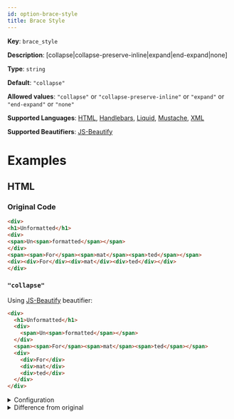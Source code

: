 ```yaml
---
id: option-brace-style
title: Brace Style
---
```

**Key**: `brace_style`

**Description**: [collapse|collapse-preserve-inline|expand|end-expand|none]

**Type**: `string`

**Default**: `"collapse"`

**Allowed values**: `"collapse"` or `"collapse-preserve-inline"` or `"expand"` or `"end-expand"` or `"none"`

**Supported Languages**: [HTML](/docs/language-html.html), [Handlebars](/docs/language-handlebars.html), [Liquid](/docs/language-liquid.html), [Mustache](/docs/language-mustache.html), [XML](/docs/language-xml.html)

**Supported Beautifiers**: [JS-Beautify](/docs/beautifier-js-beautify.html)

# Examples
## HTML
### Original Code
```HTML
<div>
<h1>Unformatted</h1>
<div>
<span>Un<span>formatted</span></span>
</div>
<span><span>For</span><span>mat</span><span>ted</span></span>
<div><div>For</div><div>mat</div><div>ted</div></div>
</div>

```
### `"collapse"`
Using [JS-Beautify](/docs/beautifier-js-beautify.html) beautifier:
```HTML
<div>
  <h1>Unformatted</h1>
  <div>
    <span>Un<span>formatted</span></span>
  </div>
  <span><span>For</span><span>mat</span><span>ted</span></span>
  <div>
    <div>For</div>
    <div>mat</div>
    <div>ted</div>
  </div>
</div>
```
<details><summary>Configuration</summary>
A `.unibeautify.json` file would look like the following:
```json
{
  "HTML": {
    "indent_size": 2,
    "indent_char": " ",
    "brace_style": "collapse"
  }
}
```
</details>
<details><summary>Difference from original</summary>
```diff
Index: collapse
===================================================================
--- collapse	Original
+++ collapse	Beautified
@@ -1,8 +1,12 @@
 <div>␊
-<h1>Unformatted</h1>␊
-<div>␊
-<span>Un<span>formatted</span></span>␊
-</div>␊
-<span><span>For</span><span>mat</span><span>ted</span></span>␊
-<div><div>For</div><div>mat</div><div>ted</div></div>␊
-</div>␊
+␣␣<h1>Unformatted</h1>␊
+␣␣<div>␊
+␣␣␣␣<span>Un<span>formatted</span></span>␊
+␣␣</div>␊
+␣␣<span><span>For</span><span>mat</span><span>ted</span></span>␊
+␣␣<div>␊
+␣␣␣␣<div>For</div>␊
+␣␣␣␣<div>mat</div>␊
+␣␣␣␣<div>ted</div>␊
+␣␣</div>␊
+</div>
\ No newline at end of file

```
</details>
### `"collapse-preserve-inline"`
Using [JS-Beautify](/docs/beautifier-js-beautify.html) beautifier:
```HTML
<div>
  <h1>Unformatted</h1>
  <div>
    <span>Un<span>formatted</span></span>
  </div>
  <span><span>For</span><span>mat</span><span>ted</span></span>
  <div>
    <div>For</div>
    <div>mat</div>
    <div>ted</div>
  </div>
</div>
```
<details><summary>Configuration</summary>
A `.unibeautify.json` file would look like the following:
```json
{
  "HTML": {
    "indent_size": 2,
    "indent_char": " ",
    "brace_style": "collapse-preserve-inline"
  }
}
```
</details>
<details><summary>Difference from original</summary>
```diff
Index: collapse-preserve-inline
===================================================================
--- collapse-preserve-inline	Original
+++ collapse-preserve-inline	Beautified
@@ -1,8 +1,12 @@
 <div>␊
-<h1>Unformatted</h1>␊
-<div>␊
-<span>Un<span>formatted</span></span>␊
-</div>␊
-<span><span>For</span><span>mat</span><span>ted</span></span>␊
-<div><div>For</div><div>mat</div><div>ted</div></div>␊
-</div>␊
+␣␣<h1>Unformatted</h1>␊
+␣␣<div>␊
+␣␣␣␣<span>Un<span>formatted</span></span>␊
+␣␣</div>␊
+␣␣<span><span>For</span><span>mat</span><span>ted</span></span>␊
+␣␣<div>␊
+␣␣␣␣<div>For</div>␊
+␣␣␣␣<div>mat</div>␊
+␣␣␣␣<div>ted</div>␊
+␣␣</div>␊
+</div>
\ No newline at end of file

```
</details>
### `"expand"`
Using [JS-Beautify](/docs/beautifier-js-beautify.html) beautifier:
```HTML
<div>
  <h1>Unformatted</h1>
  <div>
    <span>Un<span>formatted</span></span>
  </div>
  <span><span>For</span><span>mat</span><span>ted</span></span>
  <div>
    <div>For</div>
    <div>mat</div>
    <div>ted</div>
  </div>
</div>
```
<details><summary>Configuration</summary>
A `.unibeautify.json` file would look like the following:
```json
{
  "HTML": {
    "indent_size": 2,
    "indent_char": " ",
    "brace_style": "expand"
  }
}
```
</details>
<details><summary>Difference from original</summary>
```diff
Index: expand
===================================================================
--- expand	Original
+++ expand	Beautified
@@ -1,8 +1,12 @@
 <div>␊
-<h1>Unformatted</h1>␊
-<div>␊
-<span>Un<span>formatted</span></span>␊
-</div>␊
-<span><span>For</span><span>mat</span><span>ted</span></span>␊
-<div><div>For</div><div>mat</div><div>ted</div></div>␊
-</div>␊
+␣␣<h1>Unformatted</h1>␊
+␣␣<div>␊
+␣␣␣␣<span>Un<span>formatted</span></span>␊
+␣␣</div>␊
+␣␣<span><span>For</span><span>mat</span><span>ted</span></span>␊
+␣␣<div>␊
+␣␣␣␣<div>For</div>␊
+␣␣␣␣<div>mat</div>␊
+␣␣␣␣<div>ted</div>␊
+␣␣</div>␊
+</div>
\ No newline at end of file

```
</details>
### `"end-expand"`
Using [JS-Beautify](/docs/beautifier-js-beautify.html) beautifier:
```HTML
<div>
  <h1>Unformatted</h1>
  <div>
    <span>Un<span>formatted</span></span>
  </div>
  <span><span>For</span><span>mat</span><span>ted</span></span>
  <div>
    <div>For</div>
    <div>mat</div>
    <div>ted</div>
  </div>
</div>
```
<details><summary>Configuration</summary>
A `.unibeautify.json` file would look like the following:
```json
{
  "HTML": {
    "indent_size": 2,
    "indent_char": " ",
    "brace_style": "end-expand"
  }
}
```
</details>
<details><summary>Difference from original</summary>
```diff
Index: end-expand
===================================================================
--- end-expand	Original
+++ end-expand	Beautified
@@ -1,8 +1,12 @@
 <div>␊
-<h1>Unformatted</h1>␊
-<div>␊
-<span>Un<span>formatted</span></span>␊
-</div>␊
-<span><span>For</span><span>mat</span><span>ted</span></span>␊
-<div><div>For</div><div>mat</div><div>ted</div></div>␊
-</div>␊
+␣␣<h1>Unformatted</h1>␊
+␣␣<div>␊
+␣␣␣␣<span>Un<span>formatted</span></span>␊
+␣␣</div>␊
+␣␣<span><span>For</span><span>mat</span><span>ted</span></span>␊
+␣␣<div>␊
+␣␣␣␣<div>For</div>␊
+␣␣␣␣<div>mat</div>␊
+␣␣␣␣<div>ted</div>␊
+␣␣</div>␊
+</div>
\ No newline at end of file

```
</details>
### `"none"`
Using [JS-Beautify](/docs/beautifier-js-beautify.html) beautifier:
```HTML
<div>
  <h1>Unformatted</h1>
  <div>
    <span>Un<span>formatted</span></span>
  </div>
  <span><span>For</span><span>mat</span><span>ted</span></span>
  <div>
    <div>For</div>
    <div>mat</div>
    <div>ted</div>
  </div>
</div>
```
<details><summary>Configuration</summary>
A `.unibeautify.json` file would look like the following:
```json
{
  "HTML": {
    "indent_size": 2,
    "indent_char": " ",
    "brace_style": "none"
  }
}
```
</details>
<details><summary>Difference from original</summary>
```diff
Index: none
===================================================================
--- none	Original
+++ none	Beautified
@@ -1,8 +1,12 @@
 <div>␊
-<h1>Unformatted</h1>␊
-<div>␊
-<span>Un<span>formatted</span></span>␊
-</div>␊
-<span><span>For</span><span>mat</span><span>ted</span></span>␊
-<div><div>For</div><div>mat</div><div>ted</div></div>␊
-</div>␊
+␣␣<h1>Unformatted</h1>␊
+␣␣<div>␊
+␣␣␣␣<span>Un<span>formatted</span></span>␊
+␣␣</div>␊
+␣␣<span><span>For</span><span>mat</span><span>ted</span></span>␊
+␣␣<div>␊
+␣␣␣␣<div>For</div>␊
+␣␣␣␣<div>mat</div>␊
+␣␣␣␣<div>ted</div>␊
+␣␣</div>␊
+</div>
\ No newline at end of file

```
</details>
